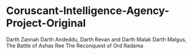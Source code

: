 # Coruscant-Intelligence-Agency-Project-Original

 Darth Zannah
 Darth Andeddu,
 Darth Revan and Darth Malak
 Darth Malgus,
 The Battle of Ashas Ree
 The Reconquest of Ord Radama